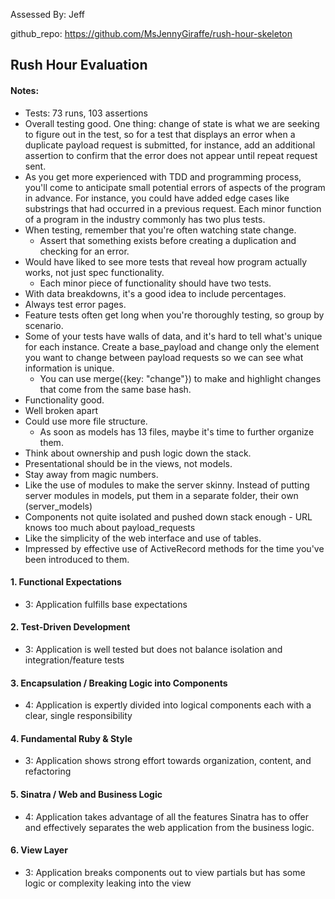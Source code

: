 Assessed By: Jeff

github_repo: https://github.com/MsJennyGiraffe/rush-hour-skeleton

## Rush Hour Evaluation

#### Notes:

* Tests: 73 runs, 103 assertions
*  Overall testing good. One thing: change of state is what we are seeking to figure out in the test, so for a test that displays an error when a duplicate payload request is submitted, for instance, add an additional assertion to confirm that the error does not appear until repeat request sent. 
*  As you get more experienced with TDD and programming process, you'll come to anticipate small potential errors of aspects of the program in advance. For instance, you could have added edge cases like substrings that had occurred in a previous request. Each minor function of a program in the industry commonly has two plus tests.
* When testing, remember that you're often watching state change. 
  * Assert that something exists before creating a duplication and checking for an error.
* Would have liked to see more tests that reveal how program actually works, not just spec functionality.
  * Each minor piece of functionality should have two tests.
* With data breakdowns, it's a good idea to include percentages.
* Always test error pages. 
* Feature tests often get long when you're thoroughly testing, so group by scenario.
* Some of your tests have walls of data, and it's hard to tell what's unique for each instance. Create a base_payload and change only the element you want to change between payload requests so we can see what information is unique.
  * You can use merge({key: "change"}) to make and highlight changes that come from the same base hash.
* Functionality good.
* Well broken apart
* Could use more file structure.
  * As soon as models has 13 files, maybe it's time to further organize them.
* Think about ownership and push logic down the stack.
* Presentational should be in the views, not models.
* Stay away from magic numbers.
* Like the use of modules to make the server skinny. Instead of putting server modules in models, put them in a separate folder, their own (server_models)
* Components not quite isolated and pushed down stack enough - URL knows too much about payload_requests
* Like the simplicity of the web interface and use of tables.
* Impressed by effective use of ActiveRecord methods for the time you've been introduced to them.

#### 1. Functional Expectations

* 3: Application fulfills base expectations

#### 2. Test-Driven Development

* 3: Application is well tested but does not balance isolation and integration/feature tests

#### 3. Encapsulation / Breaking Logic into Components

* 4: Application is expertly divided into logical components each with a clear, single responsibility

#### 4. Fundamental Ruby & Style

* 3: Application shows strong effort towards organization, content, and refactoring

#### 5. Sinatra / Web and Business Logic

* 4: Application takes advantage of all the features Sinatra has to offer and effectively separates the web application from the business logic.

#### 6. View Layer

* 3: Application breaks components out to view partials but has some logic or complexity leaking into the view
